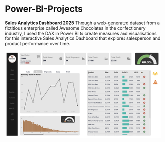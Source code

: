 # Power-BI-Projects

**Sales Analytics Dashboard 2025**
Through a web-generated dataset from a fictitious enterprise called Awesome Chocolates in the confectionery industry, I used the DAX in Power BI to create measures and visualisations for this interactive Sales Analytics Dashboard that explores salesperson and product performance over time. 

![Sales Analytics Dashboard](Sales_Analytics_Dashboard.png)
